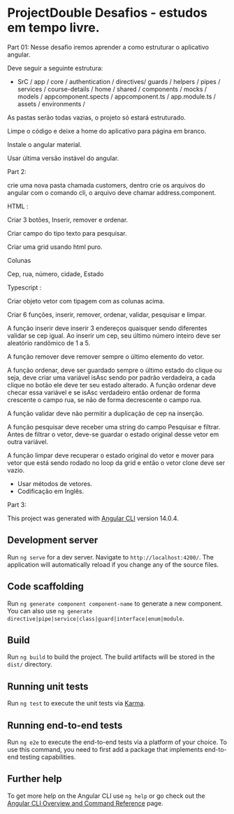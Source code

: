 # ProjectDouble  Desafios - estudos em tempo livre. 

Part 01: Nesse desafio iremos aprender a como estruturar o aplicativo angular. 

Deve seguir a seguinte estrutura: 
* SrC /
 app /
 core /
 authentication /
 directives/
 guards /
 helpers /
 pipes /
 services /
 course-details /
 home /
 shared /
 components /
 mocks /
 models /
 appcomponent.spects /
 appcomponent.ts /
 app.module.ts /
 assets /
 environments /
 

As pastas serão todas vazias, o projeto só estará estruturado. 

Limpe o código e deixe a home do aplicativo para página em branco. 

Instale o angular material. 

Usar última versão instável do angular. 

Part 2: 

crie uma nova pasta chamada customers, dentro crie os arquivos do angular com o comando cli, o arquivo deve chamar address.component.  

HTML : 

Criar 3 botões, Inserir, remover e ordenar. 

Criar campo do tipo texto para pesquisar. 

Criar uma grid usando html puro. 

Colunas 

Cep, rua, número, cidade, Estado 

Typescript : 

Criar objeto vetor com tipagem com as colunas acima. 

Criar 6 funções, inserir, remover, ordenar, validar, pesquisar e limpar. 

A função inserir deve inserir 3 endereços quaisquer sendo diferentes validar se cep igual. Ao inserir um cep, seu último número inteiro deve ser aleatório randômico de 1 a 5. 

A função remover deve remover sempre o último elemento do vetor. 

A função ordenar, deve ser guardado sempre o último estado do clique ou seja, deve criar uma variável isAsc sendo por padrão verdadeira, a cada clique no botão ele deve ter seu estado alterado. A função ordenar deve checar essa variável e se isAsc verdadeiro então ordenar de forma crescente o campo rua, se não de forma decrescente o campo rua. 

A função validar deve não permitir a duplicação de cep na inserção. 

A função pesquisar deve receber uma string do campo Pesquisar e filtrar. Antes de filtrar o vetor, deve-se guardar o estado original desse vetor em outra variável. 

A função limpar deve recuperar o estado original do vetor e mover para vetor que está sendo rodado no loop da grid e então o vetor clone deve ser vazio. 

 - Usar métodos de vetores. 
 - Codificação em Inglês. 

Part 3: 

This project was generated with [Angular CLI](https://github.com/angular/angular-cli) version 14.0.4.

## Development server

Run `ng serve` for a dev server. Navigate to `http://localhost:4200/`. The application will automatically reload if you change any of the source files.

## Code scaffolding

Run `ng generate component component-name` to generate a new component. You can also use `ng generate directive|pipe|service|class|guard|interface|enum|module`.

## Build

Run `ng build` to build the project. The build artifacts will be stored in the `dist/` directory.

## Running unit tests

Run `ng test` to execute the unit tests via [Karma](https://karma-runner.github.io).

## Running end-to-end tests

Run `ng e2e` to execute the end-to-end tests via a platform of your choice. To use this command, you need to first add a package that implements end-to-end testing capabilities.

## Further help

To get more help on the Angular CLI use `ng help` or go check out the [Angular CLI Overview and Command Reference](https://angular.io/cli) page.
